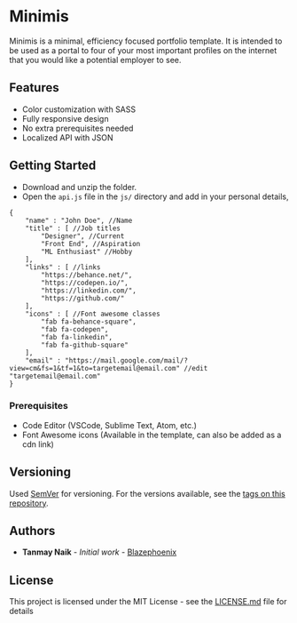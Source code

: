 # Minimis

Minimis is a minimal, efficiency focused portfolio template. It is intended to be used as a portal to four of your most important profiles on the internet that you would like a potential employer to see.

## Features

* Color customization with SASS
* Fully responsive design
* No extra prerequisites needed
* Localized API with JSON

## Getting Started

* Download and unzip the folder.
* Open the `api.js` file in the `js/` directory and add in your personal details,
```
{
    "name" : "John Doe", //Name
    "title" : [ //Job titles
        "Designer", //Current
        "Front End", //Aspiration
        "ML Enthusiast" //Hobby
    ],
    "links" : [ //links
        "https://behance.net/",
        "https://codepen.io/",
        "https://linkedin.com/",
        "https://github.com/"
    ],
    "icons" : [ //Font awesome classes
        "fab fa-behance-square",
        "fab fa-codepen",
        "fab fa-linkedin",
        "fab fa-github-square"
    ],
    "email" : "https://mail.google.com/mail/?view=cm&fs=1&tf=1&to=targetemail@email.com" //edit "targetemail@email.com"
}
```

### Prerequisites

* Code Editor (VSCode, Sublime Text, Atom, etc.)
* Font Awesome icons (Available in the template, can also be added as a cdn link)


## Versioning

Used [SemVer](http://semver.org/) for versioning. For the versions available, see the [tags on this repository](https://github.com/blazephoenix/minimis/tags). 

## Authors

* **Tanmay Naik** - *Initial work* - [Blazephoenix](https://github.com/blazephoenix)

## License

This project is licensed under the MIT License - see the [LICENSE.md](LICENSE.md) file for details

